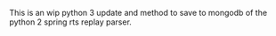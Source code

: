 This is an wip python 3 update and method to save to mongodb of the python 2 spring rts replay parser.